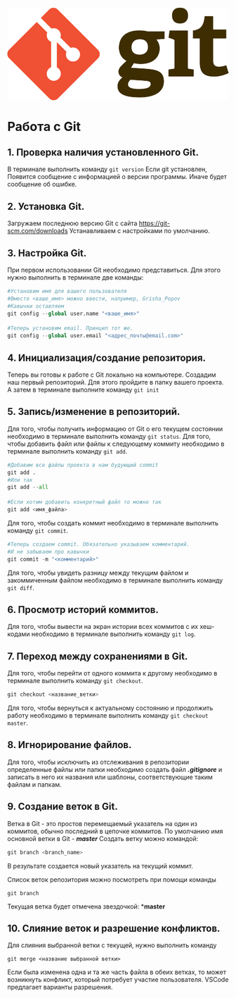![logo](Git-Logo-2Color.png)
# Работа с Git

## 1. Проверка наличия установленного Git.
В терминале выполнить команду `git version`
Если git установлен, Появится сообщение с информацией о версии программы.
Иначе будет сообщение об ошибке.

## 2. Установка Git.
Загружаем последнюю версию Git с сайта https://git-scm.com/downloads Устанавливаем с настройками по умолчанию.

## 3. Настройка Git.
При первом использовании Git необходимо представиться.
Для этого нужно выполнить в терминале две команды:
```python
#Установим имя для вашего пользователя
#Вместо <ваше_имя> можно ввести, например, Grisha_Popov
#Кавычки оставляем
git config --global user.name "<ваше_имя>"

#Теперь установим email. Принцип тот же.
git config --global user.email "<адрес_почты@email.com>"
```

## 4. Инициализация/создание репозитория.
Теперь вы готовы к работе с Git локально на компьютере.
Создадим наш первый репозиторий. Для этого пройдите в папку вашего проекта.
А затем в терминале выполните команду `git init`

## 5. Запись/изменение в репозиторий.
Для того, чтобы получить информацию от Git о его текущем состоянии необходимо в терминале выполнить команду `git status`.
Для того, чтобы добавить файл или файлы к следующему коммиту необходимо в терминале выполнить команду `git add`.
```python
#Добавим все файлы проекта в нам будующий commit
git add .
#Или так
git add --all

#Если хотим добавить конкретный файл то можно так
git add <имя_файла> 
```
Для того, чтобы создать коммит необходимо в терминале выполнить команду `git commit`.
```python
#Теперь создаем commit. Обязательно указываем комментарий.
#И не забываем про кавычки
git commit -m "<комментарий>"
```
Для того, чтобы увидеть разницу между текущим файлом и закоммиченным файлом необходимо в терминале выполнить команду `git diff`.

## 6. Просмотр историй коммитов.
Для того, чтобы вывести на экран истории всех коммитов с их хеш-кодами необходимо в терминале выполнить команду `git log`.

## 7. Переход между сохранениями в Git.
Для того, чтобы перейти от одного коммита к другому необходимо в терминале выполнить команду `git checkout`.
```python
git checkout <название_ветки>
```
Для того, чтобы вернуться к актуальному состоянию и продолжить работу необходимо в терминале выполнить команду `git checkout master`.

## 8. Игнорирование файлов.
Для того, чтобы исключить из отслеживания в репозитории определенные файлы или папки необходимо создать файл ***.gitignore*** и записать в него их названия или шаблоны, соответствующие таким файлам и папкам.

## 9. Создание веток в Git.
Ветка в Git - это простов перемещаемый указатель на один из коммитов, обычно последний в цепочке коммитов.
По умолчанию имя основной ветки в Git - ***master***
Создать ветку можно командой:
```Python
git branch <branch_name>
```

В результате создается новый указатель на текущий коммит.

Список веток репозитория можно посмотреть при помощи команды 
```
git branch
```

Текущая ветка будет отмечена звездочкой: ***master**

## 10. Слияние веток и разрешение конфликтов.
Для слияния выбранной ветки с текущей, нужно выполнить команду
```
git merge <название выбранной ветки>
```
Если была изменена одна и та же часть файла в обеих ветках, то может возникнуть конфликт, который потребует участие пользователя. VSCode предлагает варианты разрешения.